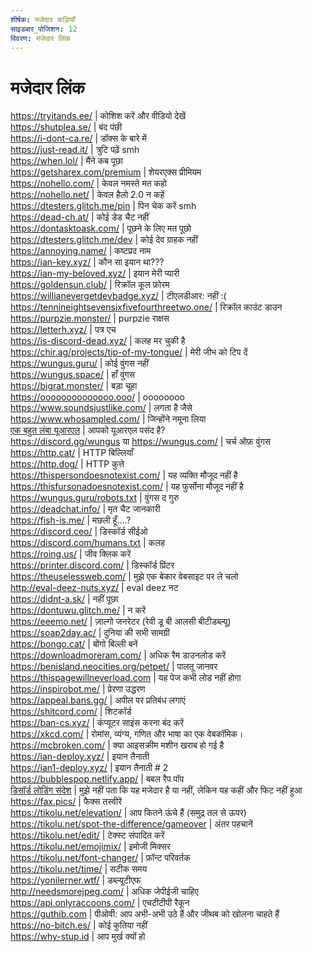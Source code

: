 ```yaml
---
शीर्षक: मजेदार कड़ियाँ
साइडबार_पोजिशन: 12
विवरण: मजेदार लिंक
---
```


# मजेदार लिंक

https://tryitands.ee/ | कोशिश करें और वीडियो देखें <br/>
https://shutplea.se/ | बंद पंछी <br/>
https://i-dont-ca.re/ | डॉक्स के बारे में <br/>
https://just-read.it/ | त्रुटि पढ़ें smh <br/>
https://when.lol/ | मैंने कब पूछा <br/>
https://getsharex.com/premium | शेयरएक्स प्रीमियम <br/>
https://nohello.com/ | केवल नमस्ते मत कहो <br/>
https://nohello.net/ | केवल हैलो 2.0 न कहें <br/>
https://dtesters.glitch.me/pin | पिन चेक करें smh <br/>
https://dead-ch.at/ | कोई डेड चैट नहीं <br/>
https://dontasktoask.com/ | पूछने के लिए मत पूछो <br/>
https://dtesters.glitch.me/dev | कोई देव ग्राहक नहीं <br/>
https://annoying.name/ | कष्टप्रद नाम <br/>
https://ian-key.xyz/ | कौन सा इयान था??? <br/>
https://ian-my-beloved.xyz/ | इयान मेरी प्यारी <br/>
https://goldensun.club/ | रिक्रॉल कूल फ़ोरम <br/>
https://willianevergetdevbadge.xyz/ | टीएलडीआर: नहीं :( <br/>
https://tennineightsevensixfivefourthreetwo.one/ | रिक्रॉल काउंट डाउन <br/>
https://purpzie.monster/ | purpzie राक्षस <br/>
https://letterh.xyz/ | पत्र एच <br/>
https://is-discord-dead.xyz/ | कलह मर चुकी है <br/>
https://chir.ag/projects/tip-of-my-tongue/ | मेरी जीभ को टिप दें <br/>
https://wungus.guru/ | कोई वुंगस नहीं <br/>
https://wungus.space/ | हाँ वुंगस <br/>
https://bigrat.monster/ | बड़ा चूहा <br/>
https://oooooooooooooo.ooo/ | oooooooo <br/>
https://www.soundsjustlike.com/ | लगता है जैसे <br/>
https://www.whosampled.com/ | जिन्होंने नमूना लिया <br/>
[एक बहुत लंबा यूआरएल](https://cdn.discordapp.com/attachments/238376364967723008/522109766848217088/unknown.png?comment=According_to_all_known_laws_of_aviation_there_is_no_way_a_bee_should_be_able_to_fly_Its_wings_are_too_small_to_get_its_fat_little_body_off_the_ground_The_bee_of_course_flies_anyway_because_bees_dont_care_what_humans_think_is_impossible_Yellow_black_Yellow_black_Yellow_black_Yellow_black_Ooh_black_and_yellow_Lets_shake_it_up_a_little_Barry_Breakfast_is_ready_Ooming_Hang_on_a_second_Hello__Barry__Adam__Oan_you_believe_this_is_happening__I_cant_Ill_pick_you_up_Looking_sharp_Use_the_stairs_Your_father_paid_good_money_for_those_Sorry_Im_excited_Heres_the_graduate_Were_very_proud_of_you_son_A_perfect_report_card_all_Bs_Very_proud_Ma_I_got_a_thing_going_here__You_got_lint_on_your_fuzz__Ow_Thats_me__Wave_to_us_Well_be_in_row_118000__Bye_Barry_I_told_you_stop_flying_in_the_house__Hey_Adam__Hey_Barry__Is_that_fuzz_gel__A_little_Special_day_graduation_Never_thought_Id_make_it_Three_days_grade_school_three_days_high_school_Those_were_awkward_Three_days_college_Im_glad_I_took_a_day_and_hitchhiked_around_the_hive_You_did_come_back_different__Hi_Barry__Artie_growing_a_mustache_Looks_good__Hear_about_Frankie__Yeah__You_going_to_the_funeral__No_Im_not_going_Everybody_knows_sting_someone_you_die_Dont_waste_it_on_a_squirrel_Such_a_hothead_I_guess_he_could_have_just_gotten_out_of_the_way_I_love_this_incorporating_an_amusement_park_into_our_day_Thats_why_we_dont_need_vacations_Boy_quite_a_bit_of_pomp_under_the_circumstances__Well_Adam_today_we_are_men__We_are__Beemen__Amen_Hallelujah_Students_faculty_distinguished_bees_please_welcome_Dean_Buzzwell_Welcome_New_Hive_Oity_graduating_class_of_9:15_That_concludes_our_ceremonies_And_begins_your_career_at_Honex) | आपको यूआरएल पसंद है?   <br/>
https://discord.gg/wungus या https://wungus.com/ | चर्च ऑफ़ वुंगस <br/>
https://http.cat/ | HTTP बिल्लियाँ <br/>
https://http.dog/ | HTTP कुत्ते <br/>
https://thispersondoesnotexist.com/ | यह व्यक्ति मौजूद नहीं है <br/>
https://thisfursonadoesnotexist.com/ | यह फुर्सोना मौजूद नहीं है <br/>
https://wungus.guru/robots.txt | वुंगस द गुरु <br/>
https://deadchat.info/ | मृत चैट जानकारी <br/>
https://fish-is.me/ | मछली हूँ....? <br/>
https://discord.ceo/ | डिस्कॉर्ड सीईओ <br/>
https://discord.com/humans.txt | कलह <br/>
https://roing.us/ | जीव क्लिक करें <br/>
https://printer.discord.com/ | डिस्कॉर्ड प्रिंटर <br/>
https://theuselessweb.com/ | मुझे एक बेकार वेबसाइट पर ले चलो <br/>
http://eval-deez-nuts.xyz/ | eval deez नट <br/>
https://didnt-a.sk/ | नहीं पूछा <br/>
https://dontuwu.glitch.me/ | न करें <br/>
https://eeemo.net/ | ज़ाल्गो जनरेटर (रेवी डू बी आलसी बीटीडब्ल्यू) <br/>
https://soap2day.ac/ | दुनिया की सभी सामग्री <br/>
https://bongo.cat/ | बोंगो बिल्ली बनें <br/>
https://downloadmoreram.com/ | अधिक रैम डाउनलोड करें <br/>
https://benisland.neocities.org/petpet/ | पालतू जानवर <br/>
https://thispagewillneverload.com | यह पेज कभी लोड नहीं होगा <br/>
https://inspirobot.me/ | प्रेरणा उद्धरण <br/>
https://appeal.bans.gg/ | अपील पर प्रतिबंध लगाएं <br/>
https://shitcord.com/ | शिटकॉर्ड <br/>
https://ban-cs.xyz/ | कंप्यूटर साइंस करना बंद करें <br/>
https://xkcd.com/ | रोमांस, व्यंग्य, गणित और भाषा का एक वेबकॉमिक। <br/>
https://mcbroken.com/ | क्या आइसक्रीम मशीन खराब हो गई है <br/>
https://ian-deploy.xyz/ | इयान तैनाती <br/>
https://ian1-deploy.xyz/ | इयान तैनाती # 2 <br/>
https://bubblespop.netlify.app/ | बबल रैप पॉप <br/>
[डिसॉर्ड लोडिंग संदेश](https://gist.github.com/advaith1/540543d6a2b7fd66abdb0eb02c002f88) | मुझे नहीं पता कि यह मजेदार है या नहीं, लेकिन यह कहीं और फिट नहीं हुआ  <br/>
https://fax.pics/ | फैक्स तस्वीरें <br/>
https://tikolu.net/elevation/ | आप कितने ऊंचे हैं (समुद्र तल से ऊपर) <br/>
https://tikolu.net/spot-the-difference/gameover | अंतर पहचानें <br/>
https://tikolu.net/edit/ | टेक्स्ट संपादित करें <br/>
https://tikolu.net/emojimix/ | इमोजी मिक्सर <br/>
https://tikolu.net/font-changer/ | फ़ॉन्ट परिवर्तक <br/>
https://tikolu.net/time/ | सटीक समय <br/>
https://yonilerner.wtf/ | डब्ल्यूटीएफ <br/>
http://needsmorejpeg.com/ | अधिक जेपीईजी चाहिए <br/>
https://api.onlyraccoons.com/ | एचटीटीपी रैकून <br/>
https://guthib.com | पीओवी: आप अभी-अभी उठे हैं और जीथब को खोलना चाहते हैं <br/>
https://no-bitch.es/ | कोई कुतिया नहीं <br/>
https://why-stup.id | आप मुर्ख क्यों हो
